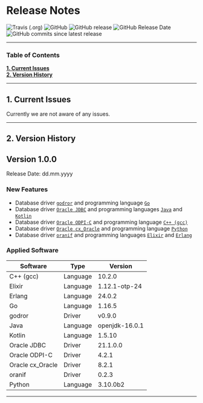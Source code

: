 # Release Notes

![Travis (.org)](https://img.shields.io/travis/KonnexionsGmbH/ora_bench.svg?branch=master)
![GitHub](https://img.shields.io/github/license/KonnexionsGmbH/ora_bench.svg)
![GitHub release](https://img.shields.io/github/release/KonnexionsGmbH/ora_bench.svg)
![GitHub Release Date](https://img.shields.io/github/release-date/KonnexionsGmbH/ora_bench.svg)
![GitHub commits since latest release](https://img.shields.io/github/commits-since/KonnexionsGmbH/ora_bench/1.0.0.svg)

----

### Table of Contents

**[1. Current Issues](#current_issues)**<br>
**[2. Version History](#version_history)**<br>

----

## <a name="current_issues"></a> 1. Current Issues

Currently we are not aware of any issues.

----

## <a name="version_history"></a> 2. Version History

## Version 1.0.0

Release Date: dd.mm.yyyy

### New Features

- Database driver [`godror`](https://golangrepo.com/repo/godror-godror-go-database-drivers) and programming language [`Go`](https://golang.org)
- Database driver [`Oracle JDBC`](https://www.oracle.com/database/technologies/appdev/jdbc.html) and programming languages [`Java`](https://openjdk.java.net) and [`Kotlin`](https://kotlinlang.org)
- Database driver [`Oracle ODPI-C`](https://oracle.github.io/odpi) and programming language [`C++ (gcc)`](https://gcc.gnu.org)
- Database driver [`Oracle cx_Oracle`](https://oracle.github.io/python-cx_Oracle) and programming language [`Python`](https://www.python.org ) 
- Database driver [`oranif`](https://github.com/KonnexionsGmbH/oranif) and programming languages [`Elixir`](https://elixir-lang.org) and [`Erlang`](https://www.erlang.org) 

### Applied Software

| Software         | Type     | Version        | 
| ---              | ---      | ---            | 
| C++ (gcc)        | Language | 10.2.0         | 
| Elixir           | Language | 1.12.1-otp-24  | 
| Erlang           | Language | 24.0.2         | 
| Go               | Language | 1.16.5         |  
| godror           | Driver   | v0.9.0         |  
| Java             | Language | openjdk-16.0.1 |  
| Kotlin           | Language | 1.5.10         |  
| Oracle JDBC      | Driver   | 21.1.0.0       |  
| Oracle ODPI-C    | Driver   | 4.2.1          |  
| Oracle cx_Oracle | Driver   | 8.2.1          | 
| oranif           | Driver   | 0.2.3          |  
| Python           | Language | 3.10.0b2       | 

----------
